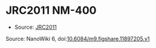 <a name="material" />

# JRC2011 NM-400
<script type="application/ld+json">
  {
    "@context": "https://schema.org/",
    "@type": "ChemicalSubstance",
    "@id": "https://egonw.github.io/nanowiki/nanowiki358.html#material",
    "http://purl.org/dc/terms/conformsTo":
      {
        "@type": "CreativeWork",
        "@id": "https://bioschemas.org/profiles/ChemicalSubstance/0.4-RELEASE/"
      },
    "identfier": "358",
    "name": "JRC2011 NM-400",
    "url": "https://egonw.github.io/nanowiki/nanowiki358.html#material",
    "sameAs": "http://127.0.0.1/mediawiki/index.php/Special:URIResolver/JRC2011_NM-2D400"
  }
</script>


* Source: [JRC2011](articleJRC2011.md)


Source: NanoWiki 6, doi:[10.6084/m9.figshare.11897205.v1](https://doi.org/10.6084/m9.figshare.11897205.v1)
